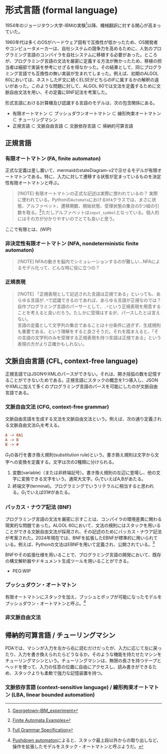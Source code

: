 # 形式言語 (formal language)

1954年のジョージタウン大学-IBMの実験[^wikipedia_Georgetown–IBM_experiment]以降、機械翻訳に対する関心が高まっていた。
[^wikipedia_Georgetown–IBM_experiment]: [Georgetown–IBM_experiment](https://en.wikipedia.org/wiki/Georgetown%E2%80%93IBM_experiment)

1960年代は多くのOSがハードウェア固有で互換性が低かったため、OS開発者やコンピュータメーカーは、自社システムの競争力を高めるために、人気のプログラミング言語のコンパイラを自社システムに移植する必要があった。ところが、プログラミング言語の文法を厳密に定義する方法が無かったため、移植の担当者は細部で実装を参考にせざるを得なかった。その結果として、同じプログラミング言語でも互換性の無い実装が生まれてしまった。例えば、初期のALGOL 60においては、ネストしたIF文に続くELSEがどちらのIFに属するかの解釈の違いがあった。このような問題に対して、ALGOL 60では文法を定義するために文脈自由文法を用い、その定義にBNF記法を考案した。

形式言語における計算機及び認識する言語のモデルは、次の包含関係にある。

- 有限オートマトン ⊂ プッシュダウンオートマトン ⊂ 線形拘束オートマトン ⊂ チューリングマシン
- 正規言語 ⊂ 文脈自由言語 ⊂ 文脈依存言語 ⊂ 帰納的可算言語

## 正規言語

### 有限オートマトン (FA, finite automaton)

正式な定義は差し置いて、mermaidのstateDiagram-v2で示せるモデルが有限オートマトンである。特に、入力に対して遷移する状態が定まっているものを決定性有限オートマトンと呼ぶ。

> [!NOTE] 有限オートマトンの正式な記述は実際に使われているの？
> 実際に使われている。Pythonの`Automata`における`DFA`クラスでは、まさに状態、アルファベット、遷移関数、開始状態、受理状態の集合の5つ組の引数を取る。[^python-automata]ただしアルファベットは`input_symbol`となっている。個人的にはその方が分かりやすいのでとても良いと思う。
[^python-automata]: [Finite Automata Examples](https://caleb531.github.io/automata/examples/fa-examples/)

ここで有限とは、(WIP)

### 非決定性有限オートマトン (NFA, nondeterministic finite automaton)

> [!NOTE] NFAの動きを脳内でシミュレーションするのが難しい...NFAによるモデル化って、どんな時に役に立つの？

### 正規表現

> [!NOTE] 「正規表現として記述された言語は正規である」といっても、あらゆる言語が`.*`で認識できるのであれば、あらゆる言語が正規なのでは？
> 自作プログラミング言語のパーサーとして、`.*`という正規表現を用意することを考えると良いだろう。たしかに受理はするが、パースしたとは言えない。  
> 言語の定義として文字列の集合であることは十分条件に過ぎず、生成規則も重要である、という理解をすると良さそうだ。それを踏まえると、「その言語の文字列のみを受理する正規表現を持つ言語は正規である」という表現の方がより正確かもしれない。

## 文脈自由言語 (CFL, context-free language)

正規言語ではJSONやXMLのパースができない。それは、開き括弧の数を記憶することができないためである。正規言語にスタックの概念を1つ導入し、JSONやXMLに加えて多くのプログラミング言語のパースを可能にしたのが文脈自由言語である。

### 文脈自由文法 (CFG, context-free grammar)

文脈自由言語を生成する文法を文脈自由文法という。例えば、次の通り定義される文脈自由文法$G_1$を考える。

```cfg
A -> 0A1
A -> B
B -> #
```

$G_1$の各行を書き換え規則(substitution rule)という。書き換え規則は文字から文字への変換を定義する。文字は次の2種類に分けられる。

1. 変数(variable)（または非終端記号）。書き換え規則の左辺に登場し、他の文字に変換できる文字をいう。通常大文字。$G_1$でいえばA,Bがあたる。
2. 終端文字(terminal)。プログラミングでいうリテラルに相当すると思われる。$G_1$でいえば01#があたる。

### バッカス・ナウア記法 (BNF)

プログラミング言語の文法を厳密に示すことは、コンパイラの環境差異に関わる現実的な問題であった。ALGOL 60において、文法の規則にはスタックを用いることができる文脈自由文法が採用され、その記述のためにバッカス・ナウア記法が考案された。2024年現在では、BNFを拡張したEBNFが標準的に用いられている。例えば、Pythonの文法はEBNFを用いて定義され、公開されている。[^python_grammar]
[^python_grammar]: [Full Grammar Specification](https://docs.python.org/3/reference/grammar.html)

<!-- WIP 例が欲しい -->

BNFやその拡張仕様を用いることで、プログラミング言語の開発において、既存の構文解析器やドキュメント生成ツールを用いることができる。

- PEG:WIP

### プッシュダウン・オートマトン

有限オートマトンにスタックを加え、プッシュとポップが可能になったモデルをプッシュダウン・オートマトンと呼ぶ。[^wikipedia_Pushdown-automaton]
[^wikipedia_Pushdown-automaton]: [Pushdown automaton](https://en.wikipedia.org/wiki/Pushdown_automaton)によると、スタック最上段以外からの取り出しなど、操作を拡張したモデルをスタック・オートマトンと呼ぶようだ。

### 非文脈自由文法

## 帰納的可算言語 / チューリングマシン

PDAでは、マシンが入力を左から右に読むだけだったが、入力に応じて左に戻ったり、入力を書き換えられたらどうなるか。そのような機能を持たせたマシンをチューリングマシンという。チューリングマシンは、無限の長さを持つテープとヘッドを使って、入力の任意の位置に自由にアクセスし、読み書きができるため、スタックよりも柔軟で強力な記憶装置を持つ。

<!-- チューリング完全 -->

### 文脈依存言語 (context-sensitive language) / 線形拘束オートマトン (LBA, linear bounded automation)
